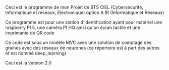 Ceci est le programme de mon Projet de BTS CIEL (Cybersécurité, Informatique et réseaux, Electronique) option A IR (Informatique et Réseaux)

Ce programme est pour une station d'identification ayant pour matériel une raspberry PI 5, une caméra PI HQ ainsi qu'un écran tactile et une imprimante de QR code

Ce code est sous un modèle MVC avec une solution de comptage des graines avec des réseaux de neurones (ce répertoire est à part des autres et est nommé deep_learning)

Ceci est la version 2.0